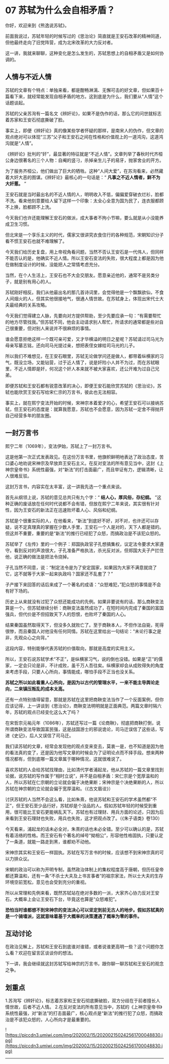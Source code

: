 # 07 苏轼为什么会自相矛盾？

你好，欢迎来到《熊逸说苏轼》。

前面我说过，苏轼年轻的时候写过的《思治论》简直就是王安石改革的精神同道，但他最终走向了旧党阵营，成为北宋改革的大力反对者。

这一讲，我就来聊聊，这种变化是怎么发生的，苏轼思想上的自相矛盾又是如何协调的。

## 人情与不近人情

苏轼的文章有个特点：单独来看，都是酣畅淋漓、无懈可击的好文章，但如果百十篇看下来，就经常能发现自相矛盾的地方。这到底是为什么，我们要从“人情”这个话题谈起。

苏轼的父亲苏洵有一篇名文《辨奸论》，如果不是伪作的话，那么它的问世就标志着苏家和王安石彻底撕破了脸。

事实上，即便《辨奸论》真的像某些学者怀疑的那样，是南宋人的伪作，但文章的观点绝对可以体现“三苏”父子和王安石之间在性格和价值观上的一道鸿沟，这道鸿沟就是“人情”。

《辨奸论》批判的“奸”，最显著的特征就是“不近人情”。文章列举了春秋时代齐桓公身边很著名的三个人物：自阉的竖刁，杀掉亲生儿子的易牙，抛家舍业的开方。

为了服务齐桓公，他们做出了巨大的牺牲。这种“人间大爱”，在苏洵看来，必然藏着大奸大恶的图谋。《辨奸论》最核心的一句话是：“ **凡事之不近人情者，鲜不为大奸慝。** ”

王安石就是当时最出名的不近人情的人，明明收入不低，偏偏爱穿破衣烂衫，脸都不洗。看来他刻意要给人留下这样一个印象：太全心全意为国为民了，连衣服都顾不上换，脸都顾不上洗。

今天我们也许还能理解王安石的做派，成大事者不拘小节嘛，要么就是从小没能养成卫生习惯。

但北宋是一个享乐主义的时代，儒家又很讲究衣食住行的各种规范，宋朝知识分子看不惯王安石也就不难理解了。

今天我们给历史复盘，用上帝视角看问题，当然不否认王安石是一代伟人，但同样不能否认的是，他确实不近人情。所以王安石变法的失败，很大程度上都是因为他在做制度设计的时候，没能把人之常情考虑充分。

当然，在个人生活上，王安石也不大会交朋友。愿意亲近他的，通常不是另类分子，就是别有用心的人。

苏轼刚好相反。我们从他最出名的那几首诗词里，会觉得他是一个飘飘欲仙，不食人间烟火的人，但其实他很接地气，很通人情世故。在苏轼身上，体现出宋代士大夫最经典的关系攻略。

今天我们觉得建立人脉，先要向对方提供帮助，至少先要应承一句：“有需要帮忙的地方尽管找我。”但苏轼不同，他会主动请求别人帮忙，所请求的通常都是些对自己很重要，但对别人来说并不很麻烦的事情。

谁会愿意拒绝这样一个既可亲可爱，又才华横溢的明日之星呢？苏轼请过司马光为母亲写墓志铭，还向司马光提过亲，想把表侄女嫁给司马光的儿子。

所以我们不难想见，在王安石眼里，苏轼无论做学问还是做人，都带着纵横家的习气，既没立场，又能钻营，过于近人情了，说是奸险小人并不为过，而在苏轼眼里，不近人情即是奸，何况这个奸人本来就不被大家喜欢，还公开难为过自己兄弟。

即便苏轼和王安石都有锐意改革的决心，即便王安石能欣赏苏轼的《思治论》，苏轼也能欣赏王安石写给宋仁宗的万言书，彼此也无法相容。

事实上，就在熙宁变法开始的时候，宋神宗本着爱才的心，希望王安石可以接纳苏轼，但王安石的态度是：就算我愿意，苏轼也不会愿意，因为苏轼一定舍不得抛开自己经营多年的朋友圈。

## 一封万言书

熙宁二年（1069年），变法伊始，苏轼上了一封万言书。

这是他第一次正式发表政见。在这份万言书里，他旗帜鲜明地表达了政治态度，苦口婆心地劝说宋神宗及早放弃王安石主义。在反对变法的所有意见当中，这封《上神宗皇帝书》系统性最强，对“新法”的打击面最广，而且举证有力，逻辑清晰，让人很难反驳。

这封万言书，内容实在太丰富，这一讲我先选一个重点来谈。

首先从纲领上说，苏轼的意见总共只有九个字：“ **结人心，厚风俗，存纪纲。** ”这种正确的废话放在任何时代说都不会有错，但放在熙宁二年来说，其实很有针对性，因为王安石的新法正在迅速败坏着人心、风俗和纪纲。

苏轼是个很重实际的人，在他看来，“新法”到底好不好，对不对，也许还可以存疑，说不定真理真的掌握在少数人手里，王安石一个人是对的，天下人都是错的。但这并不重要，重要的是“新法”的推行已经犯了众怒，而搞政治是不该犯众怒的。

苏轼举了《左传》里的一个例子：郑国执政官子孔想搞集权，议定法令要求大家遵守。看到反对的声浪很大，子孔准备严格执法，杀光反对派，但郑国大夫子产拦住他，说正确的做法是把法令烧掉。

子孔当然不同意，说：“制定法令是为了安定国家，如果因为大家不满意就烧了它，这不就等于大家一起来执政吗？国家还不乱套了？”

子产接下来回答的话后来成了一个著名的成语：“众怒难犯，”犯众怒的事情是不会有好下场的。

历史上从来就没有过犯了众怒还能成功的先例。如果非要说有的话，那么商鞅变法算是一个。但苏轼继续分析：商鞅变法虽然成功了，在短时间内完成了秦国的富国强兵，但代价是不但招致天下人的怨恨，也败坏了秦国的人心。

结果秦国虽然取得天下，但没多久就败亡了。至于商鞅本人，不但作法自毙，死得很惨，而且秦国人对他没有任何同情。苏轼在这里给出一句结论：“未论行事之是非，先观众心之向背。”

这段内容，特别能够代表苏轼的价值取向，那就是高度的实用主义。

所以，王安石说苏轼学术“不正”，是纵横家习气，说的倒也没错。如果是“正”的儒家，一定会只论是非，不计成败，虽千万人吾往矣。纵横家却会从成败得失的角度来考虑手段，只要人心所向，事情能成，哪怕手段不正当也没关系。

 **苏轼之所以如此看重人心所向，是因为以古代的管理水平，一来不能主导舆论走向，二来镇压叛乱的成本太高。**

还有一点特别值得留意，那就是苏轼在这里把商鞅变法当作了一个反面案例，但你应该记得，上一讲谈到《思治论》，商鞅变法明明就是正面典范。两篇文章时隔六年，苏轼的观点已经变化这么大了吗？

在宋哲宗元祐元年（1086年），苏轼还写过一篇《论商鞅》，彻底把商鞅打倒，说所谓商鞅变法导致国富民强，这是战国游士的邪说诡论，司马迁误信了这些话，写进《史记》，后人又误信了司马迁。

我们读苏轼的文章，经常会发现他的观点变来变去，莫衷一是，也不知道是因为他的看法真的变了，还是因为他写文章的时候会为了证明论点而不择手段。想来两种情况都有，但到底哪一篇文章属于哪种情况，这就很难说了。

喜欢苏轼的人会给苏轼找理由，比如清代学者浦起龙，他从苏轼的一篇文章里找到论据，说苏轼的写作属于“相时立说”，并不是自相矛盾：宋仁宗是个宽厚温和的人，所以苏轼在仁宗朝的立论就会偏于决绝果断；宋神宗是个决绝果断的人，所以苏轼在神宗朝的立论就会偏于宽厚温和。（《古文眉诠》）

讨厌苏轼的人当然不会这么看，比如朱熹，他说苏轼和王安石的学术虽然都“不正”，但王安石至少品行好，苏轼却是个没品的人。假如苏轼年轻的时候受到重用，很可能比王安石更能祸乱天下。苏轼也有过理财、用兵方面的论述，只因为后来看到王安石理财也失败，用兵也失败，这才把观点改了。（《朱子语类》卷130）

今天看来，浦起龙的话未必全对，朱熹的话也未必全错。至少可以确认的是，苏轼有着活络的性格。而王安石有个著名的绰号“拗相公”，形容他性格固执，只要认定了一条道，就能一路走到黑，谁都劝不动他。

宋神宗其实和王安石一样固执。苏轼在写万言书的时候，应该想不到宋神宗真的可以力排众议。

宋朝的政治可以称为开明专制，虽然政治体制上的集权程度高于唐朝，但历任皇帝都还算温和，还有一条“不杀士大夫及上书言事者”的祖宗家法，所以士大夫的生存环境空前宽松，意见也会受到充分的重视。

所以从常理和先例来看，既然苏轼站在绝对多数的一派，大家齐心协力反对王安石，大概率上会让王安石下台，毕竟这也算是“众怒难犯”。

 **恐怕当时谁都想不到宋神宗的变法决心可以坚定到前无古人的地步。假如苏轼真的是一个骑墙派，这就意味着基于大概率的决策遭遇了概率为零的事件。**

## 互动讨论

在政治见解上，苏轼和王安石到底谁对谁错，或者说谁更高明一些？这个问题你怎么看？欢迎在留言区谈谈你的想法。

下一讲，我会继续就这封苏轼写给神宗的万言书，跟你聊一聊苏轼和王安石的观念之争。

## 划重点

1.苏洵写《辨奸论》，标志着苏家和王安石彻底撕破脸，双方分歧在于前者擅长人情世故，后者不近人情。
2.在反对变法的所有意见当中，苏轼的《上神宗皇帝书》系统性最强，对“新法”的打击面最广，核心观点是“新法”的推行犯了众怒，而搞政治是不该犯众怒的，人心所向才是最重要的。

![https://piccdn3.umiwi.com/img/202002/15/202002150242561700048830.jpg](https://piccdn3.umiwi.com/img/202002/15/202002150242561700048830.jpg)

---
